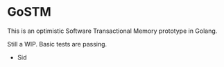 # GoSTM

This is an optimistic Software Transactional Memory prototype in Golang.

Still a WIP. Basic tests are passing.

- Sid
